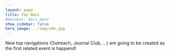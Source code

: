 ```yaml
---
layout: page
title: Top Navi
#menubar: docs_menu
show_sidebar: false
hero_image: ../img/cmb.jpg
---
```


New top navigations (Outreach, Journal Club, ...) are going to be created as the first related event is happend! 



<!--
The top navigations will be
Outreach
Journal Club
Presentations
Discussions
Reports
Social Activities
Fun):!
Useful Links
--->

